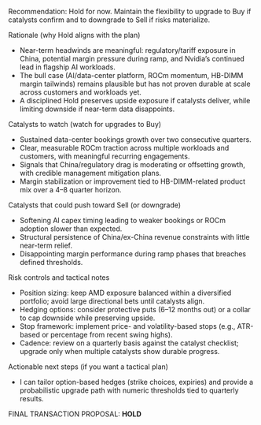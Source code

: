 Recommendation: Hold for now. Maintain the flexibility to upgrade to Buy if catalysts confirm and to downgrade to Sell if risks materialize.

Rationale (why Hold aligns with the plan)
- Near-term headwinds are meaningful: regulatory/tariff exposure in China, potential margin pressure during ramp, and Nvidia’s continued lead in flagship AI workloads.
- The bull case (AI/data-center platform, ROCm momentum, HB-DIMM margin tailwinds) remains plausible but has not proven durable at scale across customers and workloads yet.
- A disciplined Hold preserves upside exposure if catalysts deliver, while limiting downside if near-term data disappoints.

Catalysts to watch (watch for upgrades to Buy)
- Sustained data-center bookings growth over two consecutive quarters.
- Clear, measurable ROCm traction across multiple workloads and customers, with meaningful recurring engagements.
- Signals that China/regulatory drag is moderating or offsetting growth, with credible management mitigation plans.
- Margin stabilization or improvement tied to HB-DIMM-related product mix over a 4–8 quarter horizon.

Catalysts that could push toward Sell (or downgrade)
- Softening AI capex timing leading to weaker bookings or ROCm adoption slower than expected.
- Structural persistence of China/ex-China revenue constraints with little near-term relief.
- Disappointing margin performance during ramp phases that breaches defined thresholds.

Risk controls and tactical notes
- Position sizing: keep AMD exposure balanced within a diversified portfolio; avoid large directional bets until catalysts align.
- Hedging options: consider protective puts (6–12 months out) or a collar to cap downside while preserving upside.
- Stop framework: implement price- and volatility-based stops (e.g., ATR-based or percentage from recent swing highs).
- Cadence: review on a quarterly basis against the catalyst checklist; upgrade only when multiple catalysts show durable progress.

Actionable next steps (if you want a tactical plan)
- I can tailor option-based hedges (strike choices, expiries) and provide a probabilistic upgrade path with numeric thresholds tied to quarterly results.

 FINAL TRANSACTION PROPOSAL: **HOLD**